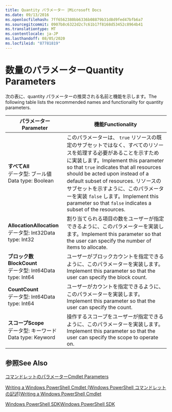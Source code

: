 ```yaml
---
title: Quantity パラメーター |Microsoft Docs
ms.date: 09/13/2016
ms.openlocfilehash: 7ff6562380bb6336b08879b31d8d9fed47bfb6a7
ms.sourcegitcommit: 0907b8c6322d2c7c61b17f8168d53452c8964b41
ms.translationtype: MT
ms.contentlocale: ja-JP
ms.lasthandoff: 08/05/2020
ms.locfileid: "87781819"
---
```

# <a name="quantity-parameters"></a><span data-ttu-id="212fa-102">数量のパラメーター</span><span class="sxs-lookup"><span data-stu-id="212fa-102">Quantity Parameters</span></span>

<span data-ttu-id="212fa-103">次の表に、quantity パラメーターの推奨される名前と機能を示します。</span><span class="sxs-lookup"><span data-stu-id="212fa-103">The following table lists the recommended names and functionality for quantity parameters.</span></span>

|<span data-ttu-id="212fa-104">パラメーター</span><span class="sxs-lookup"><span data-stu-id="212fa-104">Parameter</span></span>|<span data-ttu-id="212fa-105">機能</span><span class="sxs-lookup"><span data-stu-id="212fa-105">Functionality</span></span>|
|---|---|
|<span data-ttu-id="212fa-106">**すべて**</span><span class="sxs-lookup"><span data-stu-id="212fa-106">**All**</span></span><br><span data-ttu-id="212fa-107">データ型: ブール値</span><span class="sxs-lookup"><span data-stu-id="212fa-107">Data type: Boolean</span></span>|<span data-ttu-id="212fa-108">このパラメーターは、 `true` リソースの既定のサブセットではなく、すべてのリソースを処理する必要があることを示すために実装します。</span><span class="sxs-lookup"><span data-stu-id="212fa-108">Implement this parameter so that `true` indicates that all resources should be acted upon instead of a default subset of resources.</span></span> <span data-ttu-id="212fa-109">リソースのサブセットを示すように、このパラメーターを実装 `false` します。</span><span class="sxs-lookup"><span data-stu-id="212fa-109">Implement this parameter so that `false` indicates a subset of the resources.</span></span>|
|<span data-ttu-id="212fa-110">**Allocation**</span><span class="sxs-lookup"><span data-stu-id="212fa-110">**Allocation**</span></span><br><span data-ttu-id="212fa-111">データ型: Int32</span><span class="sxs-lookup"><span data-stu-id="212fa-111">Data type: Int32</span></span>|<span data-ttu-id="212fa-112">割り当てられる項目の数をユーザーが指定できるように、このパラメーターを実装します。</span><span class="sxs-lookup"><span data-stu-id="212fa-112">Implement this parameter so that the user can specify the number of items to allocate.</span></span>|
|<span data-ttu-id="212fa-113">**ブロック数**</span><span class="sxs-lookup"><span data-stu-id="212fa-113">**BlockCount**</span></span><br><span data-ttu-id="212fa-114">データ型: Int64</span><span class="sxs-lookup"><span data-stu-id="212fa-114">Data type: Int64</span></span>|<span data-ttu-id="212fa-115">ユーザーがブロックカウントを指定できるように、このパラメーターを実装します。</span><span class="sxs-lookup"><span data-stu-id="212fa-115">Implement this parameter so that the user can specify the block count.</span></span>|
|<span data-ttu-id="212fa-116">**Count**</span><span class="sxs-lookup"><span data-stu-id="212fa-116">**Count**</span></span><br><span data-ttu-id="212fa-117">データ型: Int64</span><span class="sxs-lookup"><span data-stu-id="212fa-117">Data type: Int64</span></span>|<span data-ttu-id="212fa-118">ユーザーがカウントを指定できるように、このパラメーターを実装します。</span><span class="sxs-lookup"><span data-stu-id="212fa-118">Implement this parameter so that the user can specify the count.</span></span>|
|<span data-ttu-id="212fa-119">**スコープ**</span><span class="sxs-lookup"><span data-stu-id="212fa-119">**Scope**</span></span><br><span data-ttu-id="212fa-120">データ型: キーワード</span><span class="sxs-lookup"><span data-stu-id="212fa-120">Data type: Keyword</span></span>|<span data-ttu-id="212fa-121">操作するスコープをユーザーが指定できるように、このパラメーターを実装します。</span><span class="sxs-lookup"><span data-stu-id="212fa-121">Implement this parameter so that the user can specify the scope to operate on.</span></span>|

## <a name="see-also"></a><span data-ttu-id="212fa-122">参照</span><span class="sxs-lookup"><span data-stu-id="212fa-122">See Also</span></span>

[<span data-ttu-id="212fa-123">コマンドレットのパラメーター</span><span class="sxs-lookup"><span data-stu-id="212fa-123">Cmdlet Parameters</span></span>](./cmdlet-parameters.md)

[<span data-ttu-id="212fa-124">Writing a Windows PowerShell Cmdlet (Windows PowerShell コマンドレットの記述)</span><span class="sxs-lookup"><span data-stu-id="212fa-124">Writing a Windows PowerShell Cmdlet</span></span>](./writing-a-windows-powershell-cmdlet.md)

[<span data-ttu-id="212fa-125">Windows PowerShell SDK</span><span class="sxs-lookup"><span data-stu-id="212fa-125">Windows PowerShell SDK</span></span>](../windows-powershell-reference.md)
